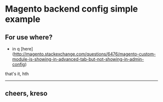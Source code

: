 # Magento backend config simple example

## For use where?

- in q [here] (http://magento.stackexchange.com/questions/6476/magento-custom-module-is-showing-in-advanced-tab-but-not-showing-in-admin-config)


that's it, hth

----
cheers, kreso
----
